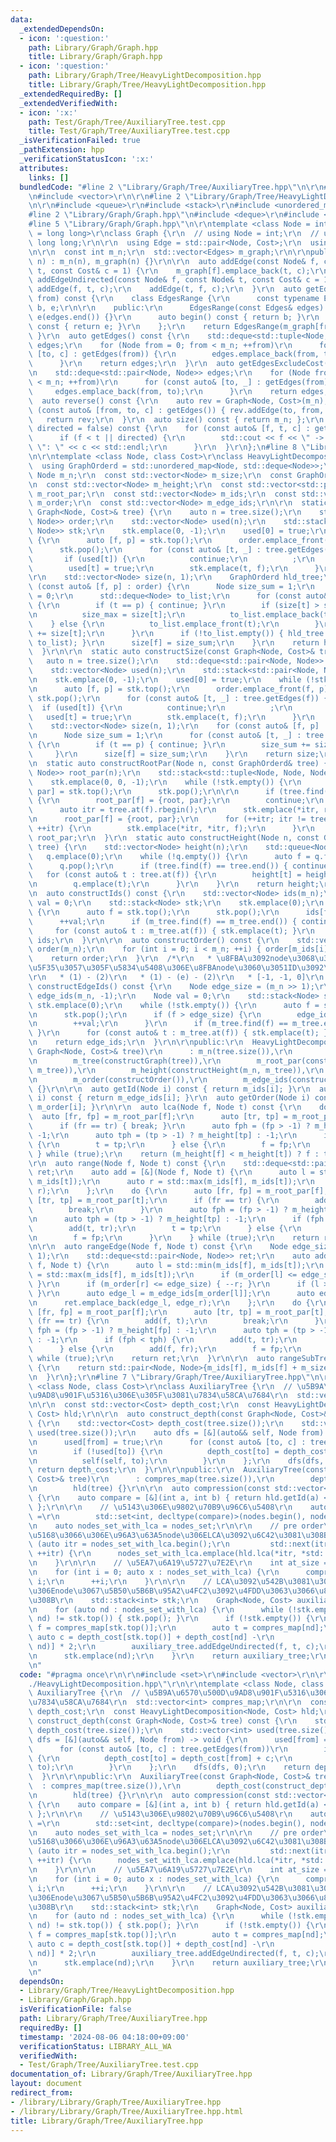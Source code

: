 ```yaml
---
data:
  _extendedDependsOn:
  - icon: ':question:'
    path: Library/Graph/Graph.hpp
    title: Library/Graph/Graph.hpp
  - icon: ':question:'
    path: Library/Graph/Tree/HeavyLightDecomposition.hpp
    title: Library/Graph/Tree/HeavyLightDecomposition.hpp
  _extendedRequiredBy: []
  _extendedVerifiedWith:
  - icon: ':x:'
    path: Test/Graph/Tree/AuxiliaryTree.test.cpp
    title: Test/Graph/Tree/AuxiliaryTree.test.cpp
  _isVerificationFailed: true
  _pathExtension: hpp
  _verificationStatusIcon: ':x:'
  attributes:
    links: []
  bundledCode: "#line 2 \"Library/Graph/Tree/AuxiliaryTree.hpp\"\n\r\n#include <set>\r\
    \n#include <vector>\r\n\r\n#line 2 \"Library/Graph/Tree/HeavyLightDecomposition.hpp\"\
    \n\r\n#include <queue>\r\n#include <stack>\r\n#include <unordered_map>\r\n\r\n\
    #line 2 \"Library/Graph/Graph.hpp\"\n#include <deque>\r\n#include <tuple>\r\n\
    #line 5 \"Library/Graph/Graph.hpp\"\n\r\ntemplate <class Node = int, class Cost\
    \ = long long>\r\nclass Graph {\r\n  // using Node = int;\r\n  // using Cost =\
    \ long long;\r\n\r\n  using Edge = std::pair<Node, Cost>;\r\n  using Edges = std::vector<Edge>;\r\
    \n\r\n  const int m_n;\r\n  std::vector<Edges> m_graph;\r\n\r\npublic:\r\n  Graph(int\
    \ n) : m_n(n), m_graph(n) {}\r\n\r\n  auto addEdge(const Node& f, const Node&\
    \ t, const Cost& c = 1) {\r\n    m_graph[f].emplace_back(t, c);\r\n  }\r\n  auto\
    \ addEdgeUndirected(const Node& f, const Node& t, const Cost& c = 1) {\r\n   \
    \ addEdge(f, t, c);\r\n    addEdge(t, f, c);\r\n  }\r\n  auto getEdges(const Node&\
    \ from) const {\r\n    class EdgesRange {\r\n      const typename Edges::const_iterator\
    \ b, e;\r\n\r\n    public:\r\n      EdgesRange(const Edges& edges) : b(edges.begin()),\
    \ e(edges.end()) {}\r\n      auto begin() const { return b; }\r\n      auto end()\
    \ const { return e; }\r\n    };\r\n    return EdgesRange(m_graph[from]);\r\n \
    \ }\r\n  auto getEdges() const {\r\n    std::deque<std::tuple<Node, Node, Cost>>\
    \ edges;\r\n    for (Node from = 0; from < m_n; ++from)\r\n      for (const auto&\
    \ [to, c] : getEdges(from)) {\r\n        edges.emplace_back(from, to, c);\r\n\
    \      }\r\n    return edges;\r\n  }\r\n  auto getEdgesExcludeCost() const {\r\
    \n    std::deque<std::pair<Node, Node>> edges;\r\n    for (Node from = 0; from\
    \ < m_n; ++from)\r\n      for (const auto& [to, _] : getEdges(from)) {\r\n   \
    \     edges.emplace_back(from, to);\r\n      }\r\n    return edges;\r\n  }\r\n\
    \  auto reverse() const {\r\n    auto rev = Graph<Node, Cost>(m_n);\r\n    for\
    \ (const auto& [from, to, c] : getEdges()) { rev.addEdge(to, from, c); }\r\n \
    \   return rev;\r\n  }\r\n  auto size() const { return m_n; };\r\n  auto debug(bool\
    \ directed = false) const {\r\n    for (const auto& [f, t, c] : getEdges())\r\n\
    \      if (f < t || directed) {\r\n        std::cout << f << \" -> \" << t <<\
    \ \": \" << c << std::endl;\r\n      }\r\n  }\r\n};\n#line 8 \"Library/Graph/Tree/HeavyLightDecomposition.hpp\"\
    \n\r\ntemplate <class Node, class Cost>\r\nclass HeavyLightDecomposition {\r\n\
    \  using GraphOrderd = std::unordered_map<Node, std::deque<Node>>;\r\n\r\n  const\
    \ Node m_n;\r\n  const std::vector<Node> m_size;\r\n  const GraphOrderd m_tree;\r\
    \n  const std::vector<Node> m_height;\r\n  const std::vector<std::pair<Node, Node>>\
    \ m_root_par;\r\n  const std::vector<Node> m_ids;\r\n  const std::vector<Node>\
    \ m_order;\r\n  const std::vector<Node> m_edge_ids;\r\n\r\n  static auto constructGraph(const\
    \ Graph<Node, Cost>& tree) {\r\n    auto n = tree.size();\r\n    std::deque<std::pair<Node,\
    \ Node>> order;\r\n    std::vector<Node> used(n);\r\n    std::stack<std::pair<Node,\
    \ Node>> stk;\r\n    stk.emplace(0, -1);\r\n    used[0] = true;\r\n    while (!stk.empty())\
    \ {\r\n      auto [f, p] = stk.top();\r\n      order.emplace_front(f, p);\r\n\
    \      stk.pop();\r\n      for (const auto& [t, _] : tree.getEdges(f)) {\r\n \
    \       if (used[t]) {\r\n          continue;\r\n          ;\r\n        }\r\n\
    \        used[t] = true;\r\n        stk.emplace(t, f);\r\n      }\r\n    }\r\n\
    \r\n    std::vector<Node> size(n, 1);\r\n    GraphOrderd hld_tree;\r\n    for\
    \ (const auto& [f, p] : order) {\r\n      Node size_sum = 1;\r\n      Node size_max\
    \ = 0;\r\n      std::deque<Node> to_list;\r\n      for (const auto& [t, _] : tree.getEdges(f))\
    \ {\r\n        if (t == p) { continue; }\r\n        if (size[t] > size_max) {\r\
    \n          size_max = size[t];\r\n          to_list.emplace_back(t);\r\n    \
    \    } else {\r\n          to_list.emplace_front(t);\r\n        }\r\n        size_sum\
    \ += size[t];\r\n      }\r\n      if (!to_list.empty()) { hld_tree.emplace(f,\
    \ to_list); }\r\n      size[f] = size_sum;\r\n    }\r\n    return hld_tree;\r\n\
    \  }\r\n\r\n  static auto constructSize(const Graph<Node, Cost>& tree) {\r\n \
    \   auto n = tree.size();\r\n    std::deque<std::pair<Node, Node>> order;\r\n\
    \    std::vector<Node> used(n);\r\n    std::stack<std::pair<Node, Node>> stk;\r\
    \n    stk.emplace(0, -1);\r\n    used[0] = true;\r\n    while (!stk.empty()) {\r\
    \n      auto [f, p] = stk.top();\r\n      order.emplace_front(f, p);\r\n     \
    \ stk.pop();\r\n      for (const auto& [t, _] : tree.getEdges(f)) {\r\n      \
    \  if (used[t]) {\r\n          continue;\r\n          ;\r\n        }\r\n     \
    \   used[t] = true;\r\n        stk.emplace(t, f);\r\n      }\r\n    }\r\n\r\n\
    \    std::vector<Node> size(n, 1);\r\n    for (const auto& [f, p] : order) {\r\
    \n      Node size_sum = 1;\r\n      for (const auto& [t, _] : tree.getEdges(f))\
    \ {\r\n        if (t == p) { continue; }\r\n        size_sum += size[t];\r\n \
    \     }\r\n      size[f] = size_sum;\r\n    }\r\n    return size;\r\n  }\r\n\r\
    \n  static auto constructRootPar(Node n, const GraphOrderd& tree) {\r\n    std::vector<std::pair<Node,\
    \ Node>> root_par(n);\r\n    std::stack<std::tuple<Node, Node, Node>> stk;\r\n\
    \    stk.emplace(0, 0, -1);\r\n    while (!stk.empty()) {\r\n      auto [f, root,\
    \ par] = stk.top();\r\n      stk.pop();\r\n\r\n      if (tree.find(f) == tree.end())\
    \ {\r\n        root_par[f] = {root, par};\r\n        continue;\r\n      }\r\n\
    \      auto itr = tree.at(f).rbegin();\r\n      stk.emplace(*itr, root, par);\r\
    \n      root_par[f] = {root, par};\r\n      for (++itr; itr != tree.at(f).rend();\
    \ ++itr) {\r\n        stk.emplace(*itr, *itr, f);\r\n      }\r\n    }\r\n    return\
    \ root_par;\r\n  }\r\n  static auto constructHeight(Node n, const GraphOrderd&\
    \ tree) {\r\n    std::vector<Node> height(n);\r\n    std::queue<Node> q;\r\n \
    \   q.emplace(0);\r\n    while (!q.empty()) {\r\n      auto f = q.front();\r\n\
    \      q.pop();\r\n      if (tree.find(f) == tree.end()) { continue; }\r\n   \
    \   for (const auto& t : tree.at(f)) {\r\n        height[t] = height[f] + 1;\r\
    \n        q.emplace(t);\r\n      }\r\n    }\r\n    return height;\r\n  }\r\n\r\
    \n  auto constructIds() const {\r\n    std::vector<Node> ids(m_n);\r\n    Node\
    \ val = 0;\r\n    std::stack<Node> stk;\r\n    stk.emplace(0);\r\n    while (!stk.empty())\
    \ {\r\n      auto f = stk.top();\r\n      stk.pop();\r\n      ids[f] = val;\r\n\
    \      ++val;\r\n      if (m_tree.find(f) == m_tree.end()) { continue; }\r\n \
    \     for (const auto& t : m_tree.at(f)) { stk.emplace(t); }\r\n    }\r\n    return\
    \ ids;\r\n  }\r\n\r\n  auto constructOrder() const {\r\n    std::vector<Node>\
    \ order(m_n);\r\n    for (int i = 0; i < m_n; ++i) { order[m_ids[i]] = i; }\r\n\
    \    return order;\r\n  }\r\n  /*\r\n   * \u8FBA\u3092node\u3068\u3057\u3066\u62E1\
    \u5F35\u3057\u305F\u5834\u5408\u306E\u8FBAnode\u3060\u3051ID\u3092\u632F\u308B\
    \r\n   * (1) - (2)\r\n   * (1) - (e) - (2)\r\n   * [-1, -1, 0]\r\n   */\r\n  auto\
    \ constructEdgeIds() const {\r\n    Node edge_size = (m_n >> 1);\r\n    std::vector<Node>\
    \ edge_ids(m_n, -1);\r\n    Node val = 0;\r\n    std::stack<Node> stk;\r\n   \
    \ stk.emplace(0);\r\n    while (!stk.empty()) {\r\n      auto f = stk.top();\r\
    \n      stk.pop();\r\n      if (f > edge_size) {\r\n        edge_ids[f] = val;\r\
    \n        ++val;\r\n      }\r\n      if (m_tree.find(f) == m_tree.end()) { continue;\
    \ }\r\n      for (const auto& t : m_tree.at(f)) { stk.emplace(t); }\r\n    }\r\
    \n    return edge_ids;\r\n  }\r\n\r\npublic:\r\n  HeavyLightDecomposition(const\
    \ Graph<Node, Cost>& tree)\r\n      : m_n(tree.size()),\r\n        m_size(constructSize(tree)),\r\
    \n        m_tree(constructGraph(tree)),\r\n        m_root_par(constructRootPar(m_n,\
    \ m_tree)),\r\n        m_height(constructHeight(m_n, m_tree)),\r\n        m_ids(constructIds()),\r\
    \n        m_order(constructOrder()),\r\n        m_edge_ids(constructEdgeIds())\
    \ {}\r\n\r\n  auto getId(Node i) const { return m_ids[i]; }\r\n  auto getEdgeId(Node\
    \ i) const { return m_edge_ids[i]; }\r\n  auto getOrder(Node i) const { return\
    \ m_order[i]; }\r\n\r\n  auto lca(Node f, Node t) const {\r\n    do {\r\n    \
    \  auto [fr, fp] = m_root_par[f];\r\n      auto [tr, tp] = m_root_par[t];\r\n\
    \      if (fr == tr) { break; }\r\n      auto fph = (fp > -1) ? m_height[fp] :\
    \ -1;\r\n      auto tph = (tp > -1) ? m_height[tp] : -1;\r\n      if (fph < tph)\
    \ {\r\n        t = tp;\r\n      } else {\r\n        f = fp;\r\n      }\r\n   \
    \ } while (true);\r\n    return (m_height[f] < m_height[t]) ? f : t;\r\n  }\r\n\
    \r\n  auto range(Node f, Node t) const {\r\n    std::deque<std::pair<Node, Node>>\
    \ ret;\r\n    auto add = [&](Node f, Node t) {\r\n      auto l = std::min(m_ids[f],\
    \ m_ids[t]);\r\n      auto r = std::max(m_ids[f], m_ids[t]);\r\n      ret.emplace_back(l,\
    \ r);\r\n    };\r\n    do {\r\n      auto [fr, fp] = m_root_par[f];\r\n      auto\
    \ [tr, tp] = m_root_par[t];\r\n      if (fr == tr) {\r\n        add(f, t);\r\n\
    \        break;\r\n      }\r\n      auto fph = (fp > -1) ? m_height[fp] : -1;\r\
    \n      auto tph = (tp > -1) ? m_height[tp] : -1;\r\n      if (fph < tph) {\r\n\
    \        add(t, tr);\r\n        t = tp;\r\n      } else {\r\n        add(f, fr);\r\
    \n        f = fp;\r\n      }\r\n    } while (true);\r\n    return ret;\r\n  }\r\
    \n\r\n  auto rangeEdge(Node f, Node t) const {\r\n    Node edge_size = (m_n >>\
    \ 1);\r\n    std::deque<std::pair<Node, Node>> ret;\r\n    auto add = [&](Node\
    \ f, Node t) {\r\n      auto l = std::min(m_ids[f], m_ids[t]);\r\n      auto r\
    \ = std::max(m_ids[f], m_ids[t]);\r\n      if (m_order[l] <= edge_size) { ++l;\
    \ }\r\n      if (m_order[r] <= edge_size) { --r; }\r\n      if (l > r) { return;\
    \ }\r\n      auto edge_l = m_edge_ids[m_order[l]];\r\n      auto edge_r = m_edge_ids[m_order[r]];\r\
    \n      ret.emplace_back(edge_l, edge_r);\r\n    };\r\n    do {\r\n      auto\
    \ [fr, fp] = m_root_par[f];\r\n      auto [tr, tp] = m_root_par[t];\r\n      if\
    \ (fr == tr) {\r\n        add(f, t);\r\n        break;\r\n      }\r\n      auto\
    \ fph = (fp > -1) ? m_height[fp] : -1;\r\n      auto tph = (tp > -1) ? m_height[tp]\
    \ : -1;\r\n      if (fph < tph) {\r\n        add(t, tr);\r\n        t = tp;\r\n\
    \      } else {\r\n        add(f, fr);\r\n        f = fp;\r\n      }\r\n    }\
    \ while (true);\r\n    return ret;\r\n  }\r\n\r\n  auto rangeSubTree(Node f) const\
    \ {\r\n    return std::pair<Node, Node>{m_ids[f], m_ids[f] + m_size[f] - 1};\r\
    \n  }\r\n};\r\n#line 7 \"Library/Graph/Tree/AuxiliaryTree.hpp\"\n\r\ntemplate\
    \ <class Node, class Cost>\r\nclass AuxiliaryTree {\r\n  // \u5B9A\u6570\u500D\
    \u9AD8\u901F\u5316\u306E\u305F\u3081\u7834\u58CA\u7684\r\n  std::vector<int> compres_map;\r\
    \n\r\n  const std::vector<Cost> depth_cost;\r\n  const HeavyLightDecomposition<Node,\
    \ Cost> hld;\r\n\r\n  auto construct_depth(const Graph<Node, Cost>& tree) const\
    \ {\r\n    std::vector<Cost> depth_cost(tree.size());\r\n    std::vector<int>\
    \ used(tree.size());\r\n    auto dfs = [&](auto&& self, Node from) -> void {\r\
    \n      used[from] = true;\r\n      for (const auto& [to, c] : tree.getEdges(from))\r\
    \n        if (!used[to]) {\r\n          depth_cost[to] = depth_cost[from] + c;\r\
    \n          self(self, to);\r\n        }\r\n    };\r\n    dfs(dfs, 0);\r\n   \
    \ return depth_cost;\r\n  }\r\n\r\npublic:\r\n  AuxiliaryTree(const Graph<Node,\
    \ Cost>& tree)\r\n      : compres_map(tree.size()),\r\n        depth_cost(construct_depth(tree)),\r\
    \n        hld(tree) {}\r\n\r\n  auto compression(const std::vector<int>& nodes)\
    \ {\r\n    auto compare = [&](int a, int b) { return hld.getId(a) < hld.getId(b);\
    \ };\r\n\r\n    // \u5143\u306E\u9802\u70B9\u96C6\u5408\r\n    auto nodes_set\
    \ =\r\n        std::set<int, decltype(compare)>(nodes.begin(), nodes.end(), compare);\r\
    \n    auto nodes_set_with_lca = nodes_set;\r\n\r\n    // pre order\u3067\u306E\
    \u5168\u3066\u306E\u96A3\u63A5node\u306ELCA\u3092\u6C42\u3081\u308B\r\n    for\
    \ (auto itr = nodes_set_with_lca.begin();\r\n         std::next(itr) != nodes_set_with_lca.end();\
    \ ++itr) {\r\n      nodes_set_with_lca.emplace(hld.lca(*itr, *std::next(itr)));\r\
    \n    }\r\n\r\n    // \u5EA7\u6A19\u5727\u7E2E\r\n    int at_size = nodes_set_with_lca.size();\r\
    \n    for (int i = 0; auto x : nodes_set_with_lca) {\r\n      compres_map[x] =\
    \ i;\r\n      ++i;\r\n    }\r\n\r\n    // LCA\u3092\u542B\u3081\u305F\u5168\u3066\
    \u306Enode\u3067\u5B50\u5B6B\u95A2\u4FC2\u3092\u4FDD\u3063\u3066\u8FBA\u3092\u5F35\
    \u308B\r\n    std::stack<int> stk;\r\n    Graph<Node, Cost> auxiliary_tree(at_size);\r\
    \n    for (auto nd : nodes_set_with_lca) {\r\n      while (!stk.empty() && hld.lca(stk.top(),\
    \ nd) != stk.top()) { stk.pop(); }\r\n      if (!stk.empty()) {\r\n        auto\
    \ f = compres_map[stk.top()];\r\n        auto t = compres_map[nd];\r\n       \
    \ auto c = depth_cost[stk.top()] + depth_cost[nd] -\r\n                 depth_cost[hld.lca(stk.top(),\
    \ nd)] * 2;\r\n        auxiliary_tree.addEdgeUndirected(f, t, c);\r\n      }\r\
    \n      stk.emplace(nd);\r\n    }\r\n    return auxiliary_tree;\r\n  }\r\n};\r\
    \n"
  code: "#pragma once\r\n\r\n#include <set>\r\n#include <vector>\r\n\r\n#include \"\
    ./HeavyLightDecomposition.hpp\"\r\n\r\ntemplate <class Node, class Cost>\r\nclass\
    \ AuxiliaryTree {\r\n  // \u5B9A\u6570\u500D\u9AD8\u901F\u5316\u306E\u305F\u3081\
    \u7834\u58CA\u7684\r\n  std::vector<int> compres_map;\r\n\r\n  const std::vector<Cost>\
    \ depth_cost;\r\n  const HeavyLightDecomposition<Node, Cost> hld;\r\n\r\n  auto\
    \ construct_depth(const Graph<Node, Cost>& tree) const {\r\n    std::vector<Cost>\
    \ depth_cost(tree.size());\r\n    std::vector<int> used(tree.size());\r\n    auto\
    \ dfs = [&](auto&& self, Node from) -> void {\r\n      used[from] = true;\r\n\
    \      for (const auto& [to, c] : tree.getEdges(from))\r\n        if (!used[to])\
    \ {\r\n          depth_cost[to] = depth_cost[from] + c;\r\n          self(self,\
    \ to);\r\n        }\r\n    };\r\n    dfs(dfs, 0);\r\n    return depth_cost;\r\n\
    \  }\r\n\r\npublic:\r\n  AuxiliaryTree(const Graph<Node, Cost>& tree)\r\n    \
    \  : compres_map(tree.size()),\r\n        depth_cost(construct_depth(tree)),\r\
    \n        hld(tree) {}\r\n\r\n  auto compression(const std::vector<int>& nodes)\
    \ {\r\n    auto compare = [&](int a, int b) { return hld.getId(a) < hld.getId(b);\
    \ };\r\n\r\n    // \u5143\u306E\u9802\u70B9\u96C6\u5408\r\n    auto nodes_set\
    \ =\r\n        std::set<int, decltype(compare)>(nodes.begin(), nodes.end(), compare);\r\
    \n    auto nodes_set_with_lca = nodes_set;\r\n\r\n    // pre order\u3067\u306E\
    \u5168\u3066\u306E\u96A3\u63A5node\u306ELCA\u3092\u6C42\u3081\u308B\r\n    for\
    \ (auto itr = nodes_set_with_lca.begin();\r\n         std::next(itr) != nodes_set_with_lca.end();\
    \ ++itr) {\r\n      nodes_set_with_lca.emplace(hld.lca(*itr, *std::next(itr)));\r\
    \n    }\r\n\r\n    // \u5EA7\u6A19\u5727\u7E2E\r\n    int at_size = nodes_set_with_lca.size();\r\
    \n    for (int i = 0; auto x : nodes_set_with_lca) {\r\n      compres_map[x] =\
    \ i;\r\n      ++i;\r\n    }\r\n\r\n    // LCA\u3092\u542B\u3081\u305F\u5168\u3066\
    \u306Enode\u3067\u5B50\u5B6B\u95A2\u4FC2\u3092\u4FDD\u3063\u3066\u8FBA\u3092\u5F35\
    \u308B\r\n    std::stack<int> stk;\r\n    Graph<Node, Cost> auxiliary_tree(at_size);\r\
    \n    for (auto nd : nodes_set_with_lca) {\r\n      while (!stk.empty() && hld.lca(stk.top(),\
    \ nd) != stk.top()) { stk.pop(); }\r\n      if (!stk.empty()) {\r\n        auto\
    \ f = compres_map[stk.top()];\r\n        auto t = compres_map[nd];\r\n       \
    \ auto c = depth_cost[stk.top()] + depth_cost[nd] -\r\n                 depth_cost[hld.lca(stk.top(),\
    \ nd)] * 2;\r\n        auxiliary_tree.addEdgeUndirected(f, t, c);\r\n      }\r\
    \n      stk.emplace(nd);\r\n    }\r\n    return auxiliary_tree;\r\n  }\r\n};\r\
    \n"
  dependsOn:
  - Library/Graph/Tree/HeavyLightDecomposition.hpp
  - Library/Graph/Graph.hpp
  isVerificationFile: false
  path: Library/Graph/Tree/AuxiliaryTree.hpp
  requiredBy: []
  timestamp: '2024-08-06 04:18:00+09:00'
  verificationStatus: LIBRARY_ALL_WA
  verifiedWith:
  - Test/Graph/Tree/AuxiliaryTree.test.cpp
documentation_of: Library/Graph/Tree/AuxiliaryTree.hpp
layout: document
redirect_from:
- /library/Library/Graph/Tree/AuxiliaryTree.hpp
- /library/Library/Graph/Tree/AuxiliaryTree.hpp.html
title: Library/Graph/Tree/AuxiliaryTree.hpp
---
```

